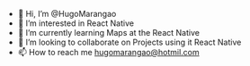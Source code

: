 - 👋 Hi, I’m @HugoMarangao
- 👀 I’m interested in React Native
- 🌱 I’m currently learning Maps at the React Native
- 💞️ I’m looking to collaborate on Projects using it React Native
- 📫 How to reach me hugomarangao@hotmil.com

<!---
HugoMarangao/HugoMarangao is a ✨ special ✨ repository because its `README.md` (this file) appears on your GitHub profile.
You can click the Preview link to take a look at your changes.
--->
